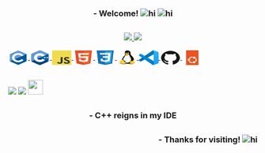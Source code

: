 <div align="center"> <h3> - Welcome! <img src="https://em-content.zobj.net/source/skype/289/robot_1f916.png" width="28px" alt="hi"> 
  <img src="https://em-content.zobj.net/source/skype/289/pirate-flag_1f3f4-200d-2620-fe0f.png" width="28px" alt="hi">
  </h3> </div>
  
  ##
  
<div align="center">
  <a href="https://github.com/vince0417">
  <img height="180em" src="https://github-readme-stats.vercel.app/api?username=vince0417&show_icons=true&theme=highcontrast&include_all_commits=true&count_private=true"/>
  <img height="180em" src="https://github-readme-stats.vercel.app/api/top-langs/?username=vince0417&layout=compact&langs_count=7&theme=highcontrast"/>
</div>
    
<div style="display: inline_block"><br>
  <img align="center" alt="c" height="30" width="40" src="https://github.com/devicons/devicon/blob/master/icons/c/c-original.svg" title="C">
  <img align="center" alt="cplusplus" height="30" width="40" src="https://github.com/devicons/devicon/blob/master/icons/cplusplus/cplusplus-original.svg" title="C++">
  <img align="center" alt="js" height="30" width="40" src="https://github.com/devicons/devicon/blob/master/icons/javascript/javascript-original.svg" title="JavaScript">
  <img align="center" alt="html5" height="30" width="40" src="https://github.com/devicons/devicon/blob/master/icons/html5/html5-original.svg" title="HTML5">
  <img align="center" alt="css3" height="30" width="40" src="https://github.com/devicons/devicon/blob/master/icons/css3/css3-original.svg" title="CSS3">
  <img align="center" alt="linux" height="30" width="40" src="https://github.com/devicons/devicon/blob/master/icons/linux/linux-original.svg" title="Linux">
  <img align="center" alt="vscode" height="30" width="40" src="https://github.com/devicons/devicon/blob/master/icons/vscode/vscode-original.svg" title="vscode">
  <img align="center" alt="github" height="30" width="40" src="https://github.com/devicons/devicon/blob/master/icons/github/github-original.svg" title="GitHub">
  <img align="center" alt="ubuntu" height="30" width="40" src="https://github.com/devicons/devicon/blob/master/icons/ubuntu/ubuntu-original.svg" title="Ubuntu">
</div>

  ##
  
<div> 
  <a href="https://codeforces.com/profile/_Vince_04" target="_blank"><img src="https://img.shields.io/badge/-Codeforces-white?style=for-the-badge&logo=Codeforces" target="_blank"></a>
  <a href = "mailto:vicenterodrigues56438@gmail.com"><img src="https://img.shields.io/badge/-Gmail-%23333?style=for-the-badge&logo=gmail&logoColor=white" target="_blank"></a>
  <a href = "https://judge.beecrowd.com/pt/profile/610579"><img width="30" height="30" src="https://www.beecrowd.com.br/judge/favicon.ico?1635097036" target="_blank"></a>
 </div>
 
  ##
  
<div align="center"> <h3> - C++ reigns in my IDE </h3> </div>

  ##
  
<div align="right"> <h3> - Thanks for visiting! <img src="https://em-content.zobj.net/source/skype/295/middle-finger_1f595.png" width="28px" alt="hi"> </h3> </div> 
<p align="right"> 
<!--
**vince0417/vince0417** is a ✨ _special_ ✨ repository because its `README.md` (this file) appears on your GitHub profile.

Here are some ideas to get you started:

- 🔭 I’m currently working on ...
- 🌱 I’m currently learning ...
- 👯 I’m looking to collaborate on ...
- 🤔 I’m looking for help with ...
- 💬 Ask me about ...
- 📫 How to reach me: ...
- 😄 Pronouns: ...
- ⚡ Fun fact: ...
-->
